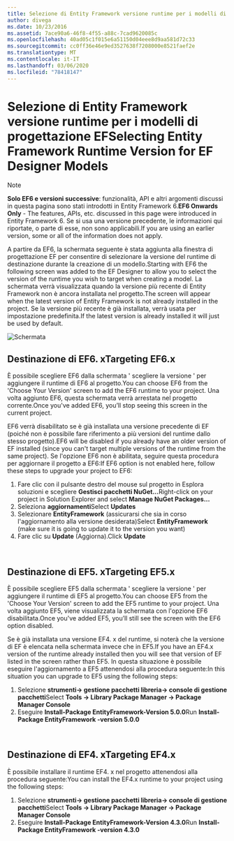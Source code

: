 ```yaml
---
title: Selezione di Entity Framework versione runtime per i modelli di progettazione EF-EF6
author: divega
ms.date: 10/23/2016
ms.assetid: 7ace90a6-46f8-4f55-a88c-7cad9620085c
ms.openlocfilehash: 40ad05c1f015e6a51150d04eee8d9aa581d72c33
ms.sourcegitcommit: cc0ff36e46e9ed3527638f7208000e8521faef2e
ms.translationtype: MT
ms.contentlocale: it-IT
ms.lasthandoff: 03/06/2020
ms.locfileid: "78418147"
---
```

# <a name="selecting-entity-framework-runtime-version-for-ef-designer-models"></a><span data-ttu-id="ad4e6-102">Selezione di Entity Framework versione runtime per i modelli di progettazione EF</span><span class="sxs-lookup"><span data-stu-id="ad4e6-102">Selecting Entity Framework Runtime Version for EF Designer Models</span></span>
> [!NOTE]
> <span data-ttu-id="ad4e6-103">**Solo EF6 e versioni successive**: funzionalità, API e altri argomenti discussi in questa pagina sono stati introdotti in Entity Framework 6.</span><span class="sxs-lookup"><span data-stu-id="ad4e6-103">**EF6 Onwards Only** - The features, APIs, etc. discussed in this page were introduced in Entity Framework 6.</span></span> <span data-ttu-id="ad4e6-104">Se si usa una versione precedente, le informazioni qui riportate, o parte di esse, non sono applicabili.</span><span class="sxs-lookup"><span data-stu-id="ad4e6-104">If you are using an earlier version, some or all of the information does not apply.</span></span>

<span data-ttu-id="ad4e6-105">A partire da EF6, la schermata seguente è stata aggiunta alla finestra di progettazione EF per consentire di selezionare la versione del runtime di destinazione durante la creazione di un modello.</span><span class="sxs-lookup"><span data-stu-id="ad4e6-105">Starting with EF6 the following screen was added to the EF Designer to allow you to select the version of the runtime you wish to target when creating a model.</span></span> <span data-ttu-id="ad4e6-106">La schermata verrà visualizzata quando la versione più recente di Entity Framework non è ancora installata nel progetto.</span><span class="sxs-lookup"><span data-stu-id="ad4e6-106">The screen will appear when the latest version of Entity Framework is not already installed in the project.</span></span> <span data-ttu-id="ad4e6-107">Se la versione più recente è già installata, verrà usata per impostazione predefinita.</span><span class="sxs-lookup"><span data-stu-id="ad4e6-107">If the latest version is already installed it will just be used by default.</span></span>

![Schermata](~/ef6/media/screen.png)


## <a name="targeting-ef6x"></a><span data-ttu-id="ad4e6-109">Destinazione di EF6. x</span><span class="sxs-lookup"><span data-stu-id="ad4e6-109">Targeting EF6.x</span></span>

<span data-ttu-id="ad4e6-110">È possibile scegliere EF6 dalla schermata ' scegliere la versione ' per aggiungere il runtime di EF6 al progetto.</span><span class="sxs-lookup"><span data-stu-id="ad4e6-110">You can choose EF6 from the 'Choose Your Version' screen to add the EF6 runtime to your project.</span></span> <span data-ttu-id="ad4e6-111">Una volta aggiunto EF6, questa schermata verrà arrestata nel progetto corrente.</span><span class="sxs-lookup"><span data-stu-id="ad4e6-111">Once you've added EF6, you’ll stop seeing this screen in the current project.</span></span>

<span data-ttu-id="ad4e6-112">EF6 verrà disabilitato se è già installata una versione precedente di EF (poiché non è possibile fare riferimento a più versioni del runtime dallo stesso progetto).</span><span class="sxs-lookup"><span data-stu-id="ad4e6-112">EF6 will be disabled if you already have an older version of EF installed (since you can't target multiple versions of the runtime from the same project).</span></span> <span data-ttu-id="ad4e6-113">Se l'opzione EF6 non è abilitata, seguire questa procedura per aggiornare il progetto a EF6:</span><span class="sxs-lookup"><span data-stu-id="ad4e6-113">If EF6 option is not enabled here, follow these steps to upgrade your project to EF6:</span></span>

1.  <span data-ttu-id="ad4e6-114">Fare clic con il pulsante destro del mouse sul progetto in Esplora soluzioni e scegliere **Gestisci pacchetti NuGet...**</span><span class="sxs-lookup"><span data-stu-id="ad4e6-114">Right-click on your project in Solution Explorer and select **Manage NuGet Packages...**</span></span>
2.  <span data-ttu-id="ad4e6-115">Seleziona **aggiornamenti**</span><span class="sxs-lookup"><span data-stu-id="ad4e6-115">Select **Updates**</span></span>
3.  <span data-ttu-id="ad4e6-116">Selezionare **EntityFramework** (assicurarsi che sia in corso l'aggiornamento alla versione desiderata)</span><span class="sxs-lookup"><span data-stu-id="ad4e6-116">Select **EntityFramework** (make sure it is going to update it to the version you want)</span></span>
4.  <span data-ttu-id="ad4e6-117">Fare clic su **Update** (Aggiorna).</span><span class="sxs-lookup"><span data-stu-id="ad4e6-117">Click **Update**</span></span>

 

## <a name="targeting-ef5x"></a><span data-ttu-id="ad4e6-118">Destinazione di EF5. x</span><span class="sxs-lookup"><span data-stu-id="ad4e6-118">Targeting EF5.x</span></span>

<span data-ttu-id="ad4e6-119">È possibile scegliere EF5 dalla schermata ' scegliere la versione ' per aggiungere il runtime di EF5 al progetto.</span><span class="sxs-lookup"><span data-stu-id="ad4e6-119">You can choose EF5 from the 'Choose Your Version' screen to add the EF5 runtime to your project.</span></span> <span data-ttu-id="ad4e6-120">Una volta aggiunto EF5, viene visualizzata la schermata con l'opzione EF6 disabilitata.</span><span class="sxs-lookup"><span data-stu-id="ad4e6-120">Once you've added EF5, you’ll still see the screen with the EF6 option disabled.</span></span>

<span data-ttu-id="ad4e6-121">Se è già installata una versione EF4. x del runtime, si noterà che la versione di EF è elencata nella schermata invece che in EF5.</span><span class="sxs-lookup"><span data-stu-id="ad4e6-121">If you have an EF4.x version of the runtime already installed then you will see that version of EF listed in the screen rather than EF5.</span></span> <span data-ttu-id="ad4e6-122">In questa situazione è possibile eseguire l'aggiornamento a EF5 attenendosi alla procedura seguente:</span><span class="sxs-lookup"><span data-stu-id="ad4e6-122">In this situation you can upgrade to EF5 using the following steps:</span></span>

1.  <span data-ttu-id="ad4e6-123">Selezione **strumenti-&gt; gestione pacchetti libreria-&gt; console di gestione pacchetti**</span><span class="sxs-lookup"><span data-stu-id="ad4e6-123">Select **Tools -&gt; Library Package Manager -&gt; Package Manager Console**</span></span>
2.  <span data-ttu-id="ad4e6-124">Eseguire **Install-Package EntityFramework-Version 5.0.0**</span><span class="sxs-lookup"><span data-stu-id="ad4e6-124">Run **Install-Package EntityFramework -version 5.0.0**</span></span>

 

## <a name="targeting-ef4x"></a><span data-ttu-id="ad4e6-125">Destinazione di EF4. x</span><span class="sxs-lookup"><span data-stu-id="ad4e6-125">Targeting EF4.x</span></span>

<span data-ttu-id="ad4e6-126">È possibile installare il runtime EF4. x nel progetto attenendosi alla procedura seguente:</span><span class="sxs-lookup"><span data-stu-id="ad4e6-126">You can install the EF4.x runtime to your project using the following steps:</span></span>

1.  <span data-ttu-id="ad4e6-127">Selezione **strumenti-&gt; gestione pacchetti libreria-&gt; console di gestione pacchetti**</span><span class="sxs-lookup"><span data-stu-id="ad4e6-127">Select **Tools -&gt; Library Package Manager -&gt; Package Manager Console**</span></span>
2.  <span data-ttu-id="ad4e6-128">Eseguire **Install-Package EntityFramework-Version 4.3.0**</span><span class="sxs-lookup"><span data-stu-id="ad4e6-128">Run **Install-Package EntityFramework -version 4.3.0**</span></span>
